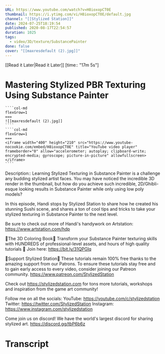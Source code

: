 ```yaml
---
URL: https://www.youtube.com/watch?v=H8ioxopCT0E
thumbnail: https://i.ytimg.com/vi/H8ioxopCT0E/default.jpg
channel: "[[Stylized Station]]"
date: 2024-07-25T18:19:54
published: 2020-08-17T22:54:57
duration: 1025
tags:
  - video/3D/texture/SubstancePainter
done: false
cover: "[[maxresdefault (2).jpg]]"
---
```

[[Read it Later|Read it Later]] [time:: "17m 5s"]
# Mastering Stylized PBR Texturing Using Substance Painter
`````col
````col-md
flexGrow=1
===
![[maxresdefault (2).jpg]]
````
````col-md
flexGrow=1
===
<iframe width="400" height="210" src="https://www.youtube-nocookie.com/embed/H8ioxopCT0E" title="YouTube video player" frameborder="0" allow="accelerometer; autoplay; clipboard-write; encrypted-media; gyroscope; picture-in-picture" allowfullscreen></iframe>
````
`````
Description:: Learning Stylized Texturing in Substance Painter is a challenge any budding stylized artist faces. 
You may have noticed the incredible 3D render in the thumbnail, but how do you achieve such incredible, 2D/Ghibli-esque looking results in Substance Painter while only using low poly models?

In this episode, Handi stops by Stylized Station to share how he created his stunning Sushi scene, and shares a ton of cool tips and tricks to take your stylized texturing in Substance Painter to the next level. 

Be sure to check out more of Handi's handywork on Artstation:
https://www.artstation.com/hdp

🎨The 3D Coloring Book🎨
Transform your Substance Painter texturing skills with HUNDREDS of professional-level assets, and hours of high quality tutorials 🎉
Join here: https://bit.ly/31QPGlq

💖Support Stylized Station💖
These tutorials remain 100% free thanks to the amazing support from our Patrons.
To ensure these tutorials stay free and to gain early access to every video, consider joining our Patreon community.
https://www.patreon.com/StylizedStation

Check out https://stylizedstation.com for tons more tutorials, workshops and inspiration from the game art community!

Follow me on all the socials:
YouTube:     https://youtube.com/c/stylizedstation
Twitter:       https://twitter.com/StylizedStation
Instagram: https://www.instagram.com/stylizedstation

Come join us on discord! We have the world's largest discord for sharing stylized art.
https://discord.gg/tbP6b6z
# Transcript